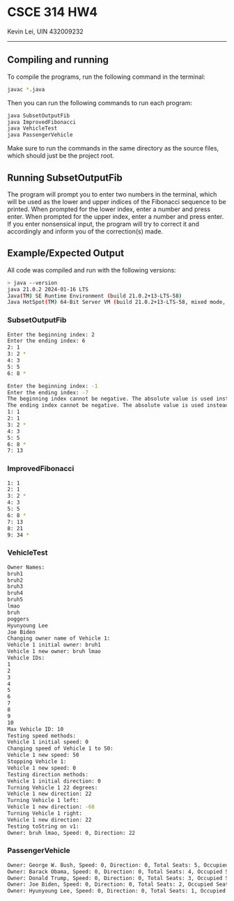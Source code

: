 # CSCE 314 HW4
Kevin Lei, UIN 432009232

---
## Compiling and running
To compile the programs, run the following command in the terminal:
```bash
javac *.java
```
Then you can run the following commands to run each program:
```bash
java SubsetOutputFib
java ImprovedFibonacci
java VehicleTest
java PassengerVehicle
```
Make sure to run the commands in the same directory as the source files, which should just be the project root.
## Running SubsetOutputFib
The program will prompt you to enter two numbers in the terminal, which will be used as the lower and upper indices of the Fibonacci sequence to be printed. When prompted for the lower index, enter a number and press enter. When prompted for the upper index, enter a number and press enter. If you enter nonsensical input, the program will try to correct it and accordingly and inform you of the correction(s) made.
## Example/Expected Output
All code was compiled and run with the following versions:
```bash
> java --version
java 21.0.2 2024-01-16 LTS
Java(TM) SE Runtime Environment (build 21.0.2+13-LTS-58)
Java HotSpot(TM) 64-Bit Server VM (build 21.0.2+13-LTS-58, mixed mode, sharing)
```
### SubsetOutputFib
```bash
Enter the beginning index: 2
Enter the ending index: 6
2: 1
3: 2 *
4: 3
5: 5
6: 8 *
```
```bash
Enter the beginning index: -1
Enter the ending index: -7
The beginning index cannot be negative. The absolute value is used instead.
The ending index cannot be negative. The absolute value is used instead.
1: 1
2: 1
3: 2 *
4: 3
5: 5
6: 8 *
7: 13
```
### ImprovedFibonacci
```bash
1: 1
2: 1   
3: 2 * 
4: 3   
5: 5   
6: 8 * 
7: 13  
8: 21  
9: 34 *
```
### VehicleTest
```bash
Owner Names: 
bruh1
bruh2
bruh3
bruh4
bruh5
lmao
bruh
poggers
Hyunyoung Lee
Joe Biden
Changing owner name of Vehicle 1: 
Vehicle 1 initial owner: bruh1    
Vehicle 1 new owner: bruh lmao    
Vehicle IDs:
1
2
3
4
5
6
7
8
9
10
Max Vehicle ID: 10
Testing speed methods:
Vehicle 1 initial speed: 0
Changing speed of Vehicle 1 to 50:
Vehicle 1 new speed: 50
Stopping Vehicle 1:
Vehicle 1 new speed: 0
Testing direction methods:
Vehicle 1 initial direction: 0
Turning Vehicle 1 22 degrees:
Vehicle 1 new direction: 22
Turning Vehicle 1 left:
Vehicle 1 new direction: -68
Turning Vehicle 1 right:
Vehicle 1 new direction: 22
Testing toString on v1:
Owner: bruh lmao, Speed: 0, Direction: 22
```
### PassengerVehicle
```bash
Owner: George W. Bush, Speed: 0, Direction: 0, Total Seats: 5, Occupied Seats: 0
Owner: Barack Obama, Speed: 0, Direction: 0, Total Seats: 4, Occupied Seats: 0 
Owner: Donald Trump, Speed: 0, Direction: 0, Total Seats: 3, Occupied Seats: 0 
Owner: Joe Biden, Speed: 0, Direction: 0, Total Seats: 2, Occupied Seats: 2    
Owner: Hyunyoung Lee, Speed: 0, Direction: 0, Total Seats: 1, Occupied Seats: 1
```